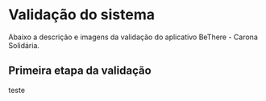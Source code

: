 # Validação do sistema

Abaixo a descrição e imagens da validação do aplicativo BeThere - Carona Solidária.

## Primeira etapa da validação

teste
